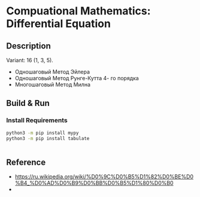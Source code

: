 # Compuational Mathematics: Differential Equation

## Description

Variant: 16 (1, 3, 5).

- Одношаговый Метод Эйлера
- Одношаговый Метод Рунге-Кутта 4- го порядка
- Многошаговый Метод Милна

## Build & Run

### Install Requirements

```bash
python3 -m pip install mypy
python3 -m pip install tabulate
```

```bash

```

## Reference

- <https://ru.wikipedia.org/wiki/%D0%9C%D0%B5%D1%82%D0%BE%D0%B4_%D0%AD%D0%B9%D0%BB%D0%B5%D1%80%D0%B0>
- 

